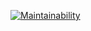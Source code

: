 [![Maintainability](https://api.codeclimate.com/v1/badges/2e1e8397a1de7ebd4aa6/maintainability)](https://codeclimate.com/github/jacindaz/airflow_bart/maintainability)
